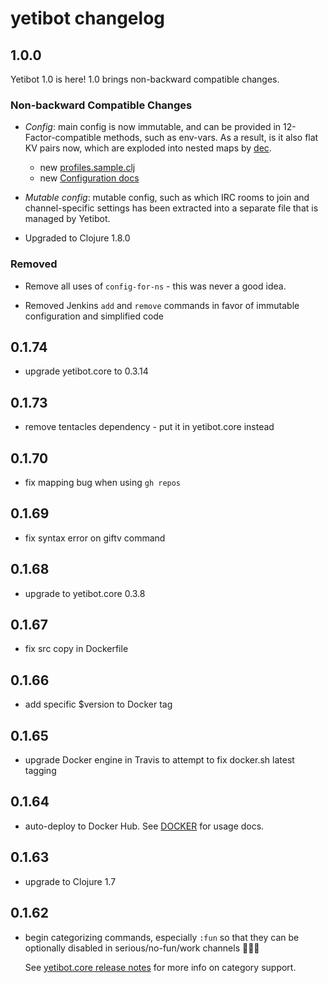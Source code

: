 # yetibot changelog

## 1.0.0

Yetibot 1.0 is here! 1.0 brings non-backward compatible changes.

### Non-backward Compatible Changes

- *Config*: main config is now immutable, and can be provided in
  12-Factor-compatible methods, such as env-vars. As a result, is it also flat
  KV pairs now, which are exploded into nested maps by
  [dec](https://github.com/devth/dec).

  - new [profiles.sample.clj](https://github.com/devth/yetibot.core/blob/master/profiles.sample.clj)
  - new [Configuration docs](https://github.com/devth/yetibot.core/blob/master/docs/CONFIGURATION.md)

- *Mutable config*: mutable config, such as which IRC rooms to join and
  channel-specific settings has been extracted into a separate file that is
  managed by Yetibot.

- Upgraded to Clojure 1.8.0

### Removed

- Remove all uses of `config-for-ns` - this was never a good idea.

- Removed Jenkins `add` and `remove` commands in favor of immutable
  configuration and simplified code

## 0.1.74

- upgrade yetibot.core to 0.3.14

## 0.1.73

- remove tentacles dependency - put it in yetibot.core instead

## 0.1.70

- fix mapping bug when using `gh repos`

## 0.1.69

- fix syntax error on giftv command

## 0.1.68

- upgrade to yetibot.core 0.3.8

## 0.1.67

- fix src copy in Dockerfile

## 0.1.66

- add specific $version to Docker tag

## 0.1.65

- upgrade Docker engine in Travis to attempt to fix docker.sh latest tagging

## 0.1.64

- auto-deploy to Docker Hub. See
  [DOCKER](https://github.com/devth/yetibot/blob/master/doc/DOCKER.md) for usage
  docs.

## 0.1.63

- upgrade to Clojure 1.7

## 0.1.62

- begin categorizing commands, especially `:fun` so that they can be optionally
  disabled in serious/no-fun/work channels 👮👮👮

  See [yetibot.core release
  notes](https://github.com/devth/yetibot.core/blob/master/doc/CHANGELOG.md#033)
  for more info on category support.


